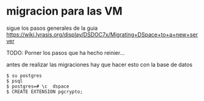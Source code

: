 # migracion para las VM

sigue los pasos generales de la guia https://wiki.lyrasis.org/display/DSDOC7x/Migrating+DSpace+to+a+new+server

TODO: 
Porner los pasos que ha hecho reinier... 

antes de realizar las migraciones hay que hacer esto con la base de datos 

```
$ su postgres
$ psql
$ postgres=# \c  dspace
$ CREATE EXTENSION pgcrypto;
```




